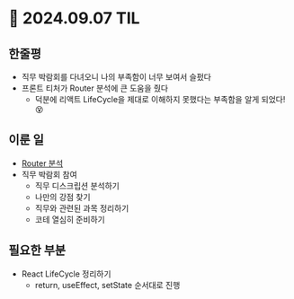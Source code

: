 # 🌽 2024.09.07 TIL

## 한줄평

- 직무 박람회를 다녀오니 나의 부족함이 너무 보여서 슬펐다
- 프론트 티처가 Router 분석에 큰 도움을 줬다
  - 덕분에 리액트 LifeCycle을 제대로 이해하지 못했다는 부족함을 알게 되었다! 😵

## 이룬 일

- [Router 분석](https://github.com/minjeongss/React-Ts-Practice/tree/main/Router)
- 직무 박람회 참여
  - 직무 디스크립션 분석하기
  - 나만의 강점 찾기
  - 직무와 관련된 과목 정리하기
  - 코테 열심히 준비하기

## 필요한 부분

- React LifeCycle 정리하기
  - return, useEffect, setState 순서대로 진행
